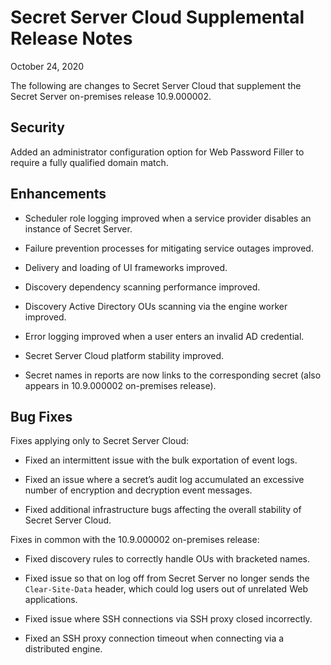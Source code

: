 [title]: # (Secret Server Cloud Supplemental Release Notes)
[tags]: # (Release Notes)
[priority]: # (1000)
[display]: # (search,content,print)

# Secret Server Cloud Supplemental Release Notes

October 24, 2020

The following are changes to Secret Server Cloud that supplement the Secret Server on-premises release 10.9.000002.

## Security

Added an administrator configuration option for Web Password Filler to require a fully qualified domain match.

## Enhancements

- Scheduler role logging improved when a service provider disables an instance of Secret Server.

- Failure prevention processes for mitigating service outages improved.

- Delivery and loading of UI frameworks improved.

- Discovery dependency scanning performance improved.

- Discovery Active Directory OUs scanning via the engine worker improved.

- Error logging improved when a user enters an invalid AD credential.

- Secret Server Cloud platform stability improved.

- Secret names in reports are now links to the corresponding secret (also appears in 10.9.000002 on-premises release).

## Bug Fixes

Fixes applying only to Secret Server Cloud:

- Fixed an intermittent issue with the bulk exportation of event logs.

- Fixed an issue where a secret’s audit log accumulated an excessive number of encryption and decryption event messages.

- Fixed additional infrastructure bugs affecting the overall stability of Secret Server Cloud.

Fixes in common with the 10.9.000002 on-premises release:

- Fixed discovery rules to correctly handle OUs with bracketed names.

- Fixed issue so that on log off from Secret Server no longer sends the `Clear-Site-Data` header, which could log users out of unrelated Web applications.

- Fixed issue where SSH connections via SSH proxy closed incorrectly.

- Fixed an SSH proxy connection timeout when connecting via a distributed engine.